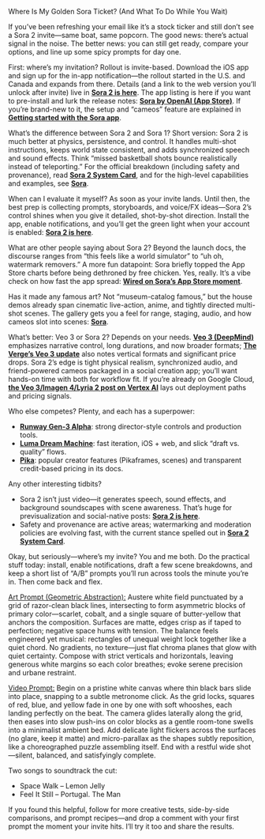 Where Is My Golden Sora Ticket? (And What To Do While You Wait)

If you’ve been refreshing your email like it’s a stock ticker and still don’t see a Sora 2 invite—same boat, same popcorn. The good news: there’s actual signal in the noise. The better news: you can still get ready, compare your options, and line up some spicy prompts for day one.

First: where’s my invitation?
Rollout is invite-based. Download the iOS app and sign up for the in-app notification—the rollout started in the U.S. and Canada and expands from there. Details (and a link to the web version you’ll unlock after invite) live in **[Sora 2 is here](https://openai.com/index/sora-2/)**. The app listing is here if you want to pre-install and lurk the release notes: **[Sora by OpenAI (App Store)](https://apps.apple.com/us/app/sora-by-openai/id6744034028)**. If you’re brand-new to it, the setup and “cameos” feature are explained in **[Getting started with the Sora app](https://help.openai.com/en/articles/12456897-getting-started-with-the-sora-app)**.

What’s the difference between Sora 2 and Sora 1?
Short version: Sora 2 is much better at physics, persistence, and control. It handles multi-shot instructions, keeps world state consistent, and adds synchronized speech and sound effects. Think “missed basketball shots bounce realistically instead of teleporting.” For the official breakdown (including safety and provenance), read **[Sora 2 System Card](https://openai.com/index/sora-2-system-card/)**, and for the high-level capabilities and examples, see **[Sora](https://openai.com/sora/)**.

When can I evaluate it myself?
As soon as your invite lands. Until then, the best prep is collecting prompts, storyboards, and voice/FX ideas—Sora 2’s control shines when you give it detailed, shot-by-shot direction. Install the app, enable notifications, and you’ll get the green light when your account is enabled: **[Sora 2 is here](https://openai.com/index/sora-2/)**.

What are other people saying about Sora 2?
Beyond the launch docs, the discourse ranges from “this feels like a world simulator” to “uh oh, watermark removers.” A more fun datapoint: Sora briefly topped the App Store charts before being dethroned by free chicken. Yes, really. It’s a vibe check on how fast the app spread: **[Wired on Sora’s App Store moment](https://www.wired.com/story/sora-app-store-daves-hot-chicken)**.

Has it made any famous art?
Not “museum-catalog famous,” but the house demos already span cinematic live-action, anime, and tightly directed multi-shot scenes. The gallery gets you a feel for range, staging, audio, and how cameos slot into scenes: **[Sora](https://openai.com/sora/)**.

What’s better: Veo 3 or Sora 2?
Depends on your needs. **[Veo 3 (DeepMind)](https://deepmind.google/models/veo/)** emphasizes narrative control, long durations, and now broader formats; **[The Verge’s Veo 3 update](https://www.theverge.com/news/774352/google-veo-3-ai-vertical-video-1080p-support)** also notes vertical formats and significant price drops. Sora 2’s edge is tight physical realism, synchronized audio, and friend-powered cameos packaged in a social creation app; you’ll want hands-on time with both for workflow fit. If you’re already on Google Cloud, **[the Veo 3/Imagen 4/Lyria 2 post on Vertex AI](https://cloud.google.com/blog/products/ai-machine-learning/announcing-veo-3-imagen-4-and-lyria-2-on-vertex-ai)** lays out deployment paths and pricing signals.

Who else competes?
Plenty, and each has a superpower:

* **[Runway Gen-3 Alpha](https://runwayml.com/research/introducing-gen-3-alpha)**: strong director-style controls and production tools.
* **[Luma Dream Machine](https://lumalabs.ai/dream-machine)**: fast iteration, iOS + web, and slick “draft vs. quality” flows.
* **[Pika](https://pika.art/)**: popular creator features (Pikaframes, scenes) and transparent credit-based pricing in its docs.

Any other interesting tidbits?

* Sora 2 isn’t just video—it generates speech, sound effects, and background soundscapes with scene awareness. That’s huge for previsualization and social-native posts: **[Sora 2 is here](https://openai.com/index/sora-2/)**.
* Safety and provenance are active areas; watermarking and moderation policies are evolving fast, with the current stance spelled out in **[Sora 2 System Card](https://openai.com/index/sora-2-system-card/)**.

Okay, but seriously—where’s my invite?
You and me both. Do the practical stuff today: install, enable notifications, draft a few scene breakdowns, and keep a short list of “A/B” prompts you’ll run across tools the minute you’re in. Then come back and flex.

[Art Prompt (Geometric Abstraction):](https://lumaiere.com/?gallery=geometric)
Austere white field punctuated by a grid of razor-clean black lines, intersecting to form asymmetric blocks of primary color—scarlet, cobalt, and a single square of butter-yellow that anchors the composition. Surfaces are matte, edges crisp as if taped to perfection; negative space hums with tension. The balance feels engineered yet musical: rectangles of unequal weight lock together like a quiet chord. No gradients, no texture—just flat chroma planes that glow with quiet certainty. Compose with strict verticals and horizontals, leaving generous white margins so each color breathes; evoke serene precision and urbane restraint.

[Video Prompt:](https://www.tiktok.com/@davelumai/video/7566101004970724638)
Begin on a pristine white canvas where thin black bars slide into place, snapping to a subtle metronome click. As the grid locks, squares of red, blue, and yellow fade in one by one with soft whooshes, each landing perfectly on the beat. The camera glides laterally along the grid, then eases into slow push-ins on color blocks as a gentle room-tone swells into a minimalist ambient bed. Add delicate light flickers across the surfaces (no glare, keep it matte) and micro-parallax as the shapes subtly reposition, like a choreographed puzzle assembling itself. End with a restful wide shot—silent, balanced, and satisfyingly complete.

Two songs to soundtrack the cut:

* Space Walk – Lemon Jelly
* Feel It Still – Portugal. The Man

If you found this helpful, follow for more creative tests, side-by-side comparisons, and prompt recipes—and drop a comment with your first prompt the moment your invite hits. I’ll try it too and share the results.
